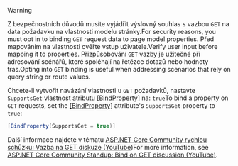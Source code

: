 > [!WARNING]
> <span data-ttu-id="06bf4-101">Z bezpečnostních důvodů musíte vyjádřit výslovný souhlas s vazbou `GET` na data požadavku na vlastnosti modelu stránky.</span><span class="sxs-lookup"><span data-stu-id="06bf4-101">For security reasons, you must opt in to binding `GET` request data to page model properties.</span></span> <span data-ttu-id="06bf4-102">Před mapováním na vlastnosti ověřte vstup uživatele.</span><span class="sxs-lookup"><span data-stu-id="06bf4-102">Verify user input before mapping it to properties.</span></span> <span data-ttu-id="06bf4-103">Přizpůsobování `GET` vazby je užitečné při adresování scénářů, které spoléhají na řetězce dotazů nebo hodnoty tras.</span><span class="sxs-lookup"><span data-stu-id="06bf4-103">Opting into `GET` binding is useful when addressing scenarios that rely on query string or route values.</span></span>
>
> <span data-ttu-id="06bf4-104">Chcete-li vytvořit navázání vlastnosti u `GET` požadavků, nastavte `SupportsGet` vlastnost atributu [[BindProperty]](xref:Microsoft.AspNetCore.Mvc.BindPropertyAttribute) na: `true`</span><span class="sxs-lookup"><span data-stu-id="06bf4-104">To bind a property on `GET` requests, set the [[BindProperty]](xref:Microsoft.AspNetCore.Mvc.BindPropertyAttribute) attribute's `SupportsGet` property to `true`:</span></span>
>
> ```csharp
> [BindProperty(SupportsGet = true)]
> ```
>
> <span data-ttu-id="06bf4-105">Další informace najdete v tématu [ASP.NET Core Community rychlou schůzku: Vazba na GET diskuze (YouTube](https://www.youtube.com/watch?v=p7iHB9V-KVU&feature=youtu.be&t=54m27s))</span><span class="sxs-lookup"><span data-stu-id="06bf4-105">For more information, see [ASP.NET Core Community Standup: Bind on GET discussion (YouTube)](https://www.youtube.com/watch?v=p7iHB9V-KVU&feature=youtu.be&t=54m27s).</span></span>
